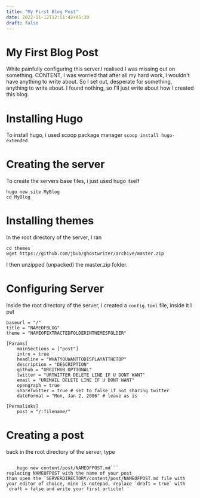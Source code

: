 ```yaml
---
title: "My First Blog Post"
date: 2022-11-12T12:51:42+05:30
draft: false
---
```

# My First Blog Post
While painfully configuring this server.I realised I was missing out on something. CONTENT, I was worried that after all my hard work, I wouldn't have anything to write about. So I set out, desperate for something, anything to write about.
I found nothing, so I'll just write about how I created this blog.
# Installing Hugo
To install hugo, i used scoop package manager
```scoop install hugo-extended```
# Creating the server
To create the servers base files, i just used hugo itself
```
hugo new site MyBlog
cd MyBlog
```
# Installing themes
In the root directory of the server, I ran
```
cd themes
wget https://github.com/jbub/ghostwriter/archive/master.zip
```
I then unzipped (unpacked) the master.zip folder.
# Configuring Server
Inside the root directory of the server, I created a `config.toml` file, inside it I put
```
baseurl = "/"
title = "NAMEOFBLOG"
theme = "NAMEOFEXTRACTEDFOLDERINTHEMESFOLDER"

[Params]
    mainSections = ["post"]
    intro = true
    headline = "WHATYOUWANTTODISPLAYATTHETOP"
    description = "DESCRIPTION"
    github = "URGITHUB OPTIONAL"
    twitter = "URTWITTER DELETE LINE IF U DONT WANT"
    email = "UREMAIL DELETE LINE IF U DONT WANT"
    opengraph = true
    shareTwitter = true # set to false if not sharing twitter
    dateFormat = "Mon, Jan 2, 2006" # leave as is

[Permalinks]
    post = "/:filename/"
```
# Creating a post
back in the root directory of the server, type
```

	hugo new content/post/NAMEOFPOST.md```
replacing NAMEOFPOST with the name of your post
than open the `SERVERDIRECTORY/content/post/NAMEOFPOST.md file with your editor of choice, mine is notepad, replace `draft = true` with `draft = false and write your first article!